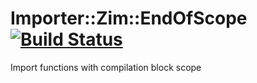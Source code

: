 
# Importer::Zim::EndOfScope [![Build Status](https://travis-ci.org/aferreira/cpan-Importer-Zim-EndOfScope.svg?branch=master)](https://travis-ci.org/aferreira/cpan-Importer-Zim-EndOfScope)
Import functions with compilation block scope
